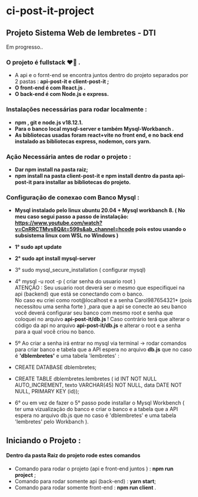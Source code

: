 # ci-post-it-project

## Projeto Sistema Web de lembretes - DTI

Em progresso..

### O projeto é fullstack :heart_on_fire: .
 - A  api e o fornt-end se encontra juntos dentro do projeto separados por 2 pastas : <strong> api-post-it </storng> e <strong>client-post-it </storng> ;
 - O front-end é com React.js .
 - O back-end é com Node.js e express.

### Instalações necessárias para rodar localmente :
 -  npm , git e node.js v18.12.1.
 - Para o banco local <strong> mysql-server e também Mysql-Workbanch </strong>.
 - As bibliotecas usadas foram react+vite no front end, e no back end instalado as bibliotecas express, nodemon, cors yarn.

### Ação Necessária antes de rodar o projeto :
 - Dar npm install na pasta raiz;
 - <strong> npm install na pasta client-post-it </strong> e <strong> npm install dentro da pasta api-post-it </strong> para installar as bibliotecas do projeto.

### <strong> Configuração de conexao com Banco Mysql </strong>:
  - Mysql instalado pelo linux ubuntu 20.04 + Mysql workbanch 8.
( No meu caso segui passo a passo de instalação: https://www.youtube.com/watch?v=CnRRCTMvs8Q&t=599s&ab_channel=hcode pois estou usando o subsistema linux com WSL no Windows )
 - 1°  <storng>sudo apt update</strong>
   
 - 2° <storng>sudo apt install mysql-server</strong>
   
 - 3° <storng> sudo mysql_secure_installation </strong>( configurar mysql)
   
 - 4° <storng> mysql -u root -p </strong> ( criar senha do usuario root ) <br>
  ATENÇÃO : Seu usuario root deverá ser o mesmo que especifiquei na api (backend) que está se conectando com o banco. <br>
No caso eu criei como root@localhost e a senha Carol987654321* (pois necessitou uma senha forte ) ,para que a api se conecte ao seu banco você deverá configurar seu banco com mesmo root e senha que coloquei no arquivo <strong>api-post-it/db.js </strong> !  Caso contrário terá que alterar o código da api no arquivo <strong>api-post-it/db.js</strong> e alterar o root e a senha para a qual você criou no banco.

 - 5º Ao criar a senha irá entrar no mysql via terminal ->  rodar comandos para criar banco e tabela que a API espera no arquivo <strong>db.js</strong> que no caso é <strong>'dblembretes'</strong> e uma tabela <storng>'lembretes' </strong> :
 - CREATE DATABASE dblembretes;
 - CREATE TABLE dblembretes.lembretes (
     id INT NOT NULL AUTO_INCREMENT,
     texto VARCHAR(45) NOT NULL,
     data DATE NOT NULL,
     PRIMARY KEY (id));
    
 - 6° ou em vez de fazer o 5° passo pode  installar o Mysql Workbench (  ter uma vizualização do banco e criar o banco e a tabela que a API espera no arquivo db.js que no caso é 'dblembretes' e uma tabela 'lembretes' pelo Workbanch ). 

## Iniciando o Projeto :
 #### Dentro da pasta Raiz do projeto rode estes comandos
- Comando para rodar o projeto (api e front-end juntos ) : <strong>npm run project</strong> ;
- Comando para rodar somente api (back-end) : <strong>yarn start</strong>;
- Comando para rodar somente front-end : <strong> npm run client </strong>.

